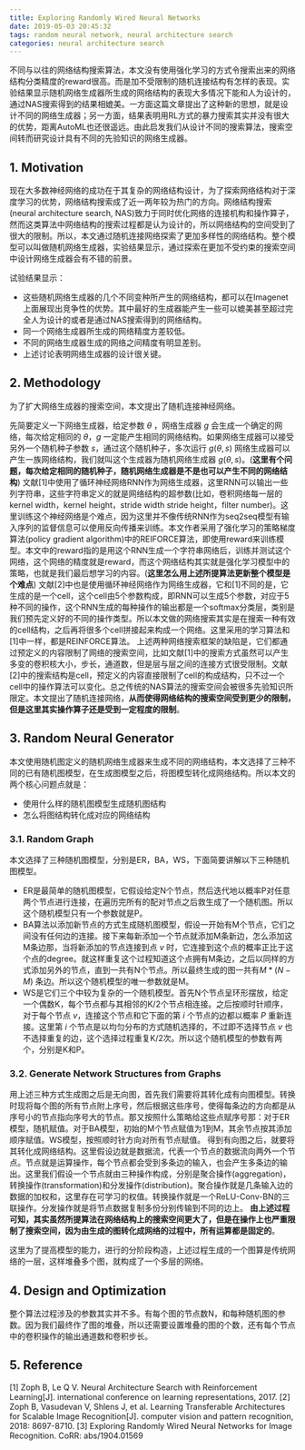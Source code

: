 ```yaml
---
title: Exploring Randomly Wired Neural Networks
date: 2019-05-03 20:45:32
tags: random neural network, neural architecture search
categories: neural architecture search
---
```


不同与以往的网络结构搜索算法，本文没有使用强化学习的方式令搜索出来的网络结构分类精度的reward很高。而是加不受限制的随机连接结构有怎样的表现。实验结果显示随机网络生成器所生成的网络结构的表现大多情况下能和人为设计的，通过NAS搜索得到的结果相媲美。一方面这篇文章提出了这种新的思想，就是设计不同的网络生成器；另一方面，结果表明用RL方式的暴力搜索其实并没有很大的优势，距离AutoML也还很遥远。由此启发我们从设计不同的搜索算法，搜索空间转而研究设计具有不同的先验知识的网络生成器。

## <!--more-->

## 1. Motivation

现在大多数神经网络的成功在于其复杂的网络结构设计，为了探索网络结构对于深度学习的优势，网络结构搜索成了近一两年较为热门的方向。网络结构搜索 (neural architecture search, NAS)致力于同时优化网络的连接机构和操作算子，然而这类算法中网络结构的搜索过程都是认为设计的，所以网络结构的空间受到了很大的限制。所以，本文通过随机连接网络探索了更加多样性的网络结构。整个模型可以叫做随机网络生成器，实验结果显示，通过探索在更加不受约束的搜索空间中设计网络生成器会有不错的前景。

试验结果显示：
-  这些随机网络生成器的几个不同变种所产生的网络结构，都可以在Imagenet上面展现出竞争性的优势。其中最好的生成器能产生一些可以媲美甚至超过完全人为设计的或者是通过NAS搜索得到的网络结构。
-  同一个网络生成器所生成的网络精度方差较低。
-  不同的网络生成器生成的网络之间精度有明显差别。
-  上述讨论表明网络生成器的设计很关键。


## 2. Methodology
为了扩大网络生成器的搜索空间，本文提出了随机连接神经网络。

先简要定义一下网络生成器，给定参数 $\theta$ ，网络生成器 $g$ 会生成一个确定的网络，每次给定相同的 $\theta$，$g$ 一定能产生相同的网络结构。如果网络生成器可以接受另外一个随机种子参数 $s$，通过这个随机种子，多次运行 $g(\theta,s)$ 网络生成器可以产生一族网络结构，我们就叫这个生成器为随机网络生成器 $g(\theta, s)$。(**这里有个问题，每次给定相同的随机种子，随机网络生成器是不是也可以产生不同的网络结构**)
文献[1]中使用了循环神经网络RNN作为网络生成器，这里RNN可以输出一些列字符串，这些字符串定义的就是网络结构的超参数(比如，卷积网络每一层的kernel width，kernel height，stride width stride height，filter number)。这里训练这个神经网络是个难点，因为这里并不像传统RNN作为seq2seq模型有输入序列的监督信息可以使用反向传播来训练。本文作者采用了强化学习的策略梯度算法(policy gradient algorithm)中的REIFORCE算法，即使用reward来训练模型。本文中的reward指的是用这个RNN生成一个字符串网络后，训练并测试这个网络，这个网络的精度就是reward，而这个网络结构其实就是强化学习模型中的策略，也就是我们最后想学习的内容。(**这里怎么用上述所提算法更新整个模型是个难点**)
文献[2]中也是使用循环神经网络作为网络生成器，它和[1]不同的是，它生成的是一个cell，这个cell由5个参数构成，即RNN可以生成5个参数，对应于5种不同的操作，这个RNN生成的每种操作的输出都是一个softmax分类层，类别是我们预先定义好的不同的操作类型。所以本文做的网络搜索其实是在搜索一种有效的cell结构，之后再将很多个cell拼接起来构成一个网络。这里采用的学习算法和[1]中一样，都是REINFORCE算法。
上述两种网络搜索框架的缺陷是，它们都通过预定义的内容限制了网络的搜索空间，比如文献[1]中的搜索方式虽然可以产生多变的卷积核大小，步长，通道数，但是层与层之间的连接方式很受限制。文献[2]中的搜索结构是cell，预定义的内容直接限制了cell的构成结构，只不过一个cell中的操作算法可以变化。总之传统的NAS算法的搜索空间会被很多先验知识所限定。本文提出了随机连接网络，**从而使得网络结构的搜索空间受到更少的限制，但是这里其实操作算子还是受到一定程度的限制**。

## 3. Random Neural Generator
本文使用随机图定义的随机网络生成器来生成不同的网络结构，本文选择了三种不同的已有随机图模型，在生成图模型之后，将图模型转化成网络结构。所以本文的两个核心问题点就是：
-  使用什么样的随机图模型生成随机图结构
-  怎么将图结构转化成对应的网络结构

### 3.1. Random Graph
本文选择了三种随机图模型，分别是ER，BA，WS，下面简要讲解以下三种随机图模型。
-  ER是最简单的随机图模型，它假设给定N个节点，然后迭代地以概率P对任意两个节点进行连接，在遍历完所有的配对节点之后救生成了一个随机图。所以这个随机模型只有一个参数就是P。
-  BA算法以添加新节点的方式生成随机图模型，假设一开始有M个节点，它们之间没有任何边的连接。接下来每新添加一个节点就添加M条新边，怎么添加这M条边那，当将新添加的节点连接到点 $v$ 时，它连接到这个点的概率正比于这个点的degree。就这样重复这个过程知道这个点拥有M条边，之后以同样的方式添加另外的节点，直到一共有N个节点。所以最终生成的图一共有$M*(N-M)$ 条边。所以这个随机模型的唯一参数就是M。
-  WS是它们三个中较为复杂的一个随机模型。首先N个节点呈环形摆放，给定一个偶数K，每个节点都与其相邻的K/2个节点相连接。之后按顺时针顺序，对于每个节点 $v$，连接这个节点和它下面的第 $i$ 个节点的边都以概率 $P$ 重新连接。这里第 $i$ 个节点是以均匀分布的方式随机选择的，不过即不选择节点 $v$ 也不选择重复的边，这个选择过程重复K/2次。所以这个随机模型的参数有两个，分别是K和P。

### 3.2. Generate Network Structures from Graphs
用上述三种方式生成图之后是无向图，首先我们需要将其转化成有向图模型。转换时现将每个图的所有节点附上序号，然后根据这些序号，使得每条边的方向都是从序号小的节点指向序号大的节点。那又按照什么策略给这些点赋序号那：对于ER模型，随机赋值。对于BA模型，初始的M个节点赋值为1到M，其余节点按其添加顺序赋值。WS模型，按照顺时针方向对所有节点赋值。
得到有向图之后，就要将其转化成网络结构。这里假设边就是数据流，代表一个节点的数据流向两外一个节点。节点就是运算操作，每个节点都会受到多条边的输入，也会产生多条边的输出。这里我们假设一个节点就由三种操作构成，分别是聚合操作(aggregation)，转换操作(transformation)和分发操作(distribution)。聚合操作就是几条输入边的数据的加权和，这里存在可学习的权值。转换操作就是一个ReLU-Conv-BN的三联操作。分发操作就是将节点数据复制多份分别传输到不同的边上。
**由上述过程可知，其实虽然所提算法在网络结构上的搜索空间更大了，但是在操作上也严重限制了搜索空间，因为由生成的图转化成网络的过程中，所有运算都是固定的**。

这里为了提高模型的能力，进行的分阶段构造，上述过程生成的一个图算是传统网络的一层，这样堆叠多个图，就构成了一个多层的网络。

## 4. Design and Optimization
整个算法过程涉及的参数其实并不多。有每个图的节点数N，和每种随机图的参数。因为我们最终作了图的堆叠，所以还需要设置堆叠的图的个数，还有每个节点中的卷积操作的输出通道数和卷积步长。

## 5. Reference
[1] Zoph B, Le Q V. Neural Architecture Search with Reinforcement Learning[J]. international conference on learning representations, 2017.
[2] Zoph B, Vasudevan V, Shlens J, et al. Learning Transferable Architectures for Scalable Image Recognition[J]. computer vision and pattern recognition, 2018: 8697-8710.
[3] Exploring Randomly Wired Neural Networks for Image Recognition. CoRR: abs/1904.01569
